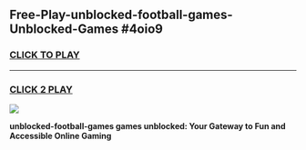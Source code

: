 
## Free-Play-unblocked-football-games-Unblocked-Games #4oio9
<h3>
<a href="https://news.freeplayer.one?title=unblocked-football-games&ref=8M">CLICK TO PLAY</a></h3>
<hr>

<h3>
<a href="https://news.freeplayer.one?title=unblocked-football-games&ref=8M">CLICK 2 PLAY</a>
  
</h3>

<a href="https://news.freeplayer.one?title=unblocked-football-games&ref=8M"><img src="https://clearcache.store/games.png"></a>


**unblocked-football-games games unblocked: Your Gateway to Fun and Accessible Online Gaming**
